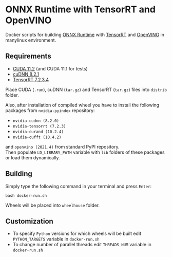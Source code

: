 # ONNX Runtime with TensorRT and OpenVINO

Docker scripts for building [ONNX Runtime](https://github.com/microsoft/onnxruntime) with [TensorRT](https://github.com/NVIDIA/TensorRT) and [OpenVINO](https://github.com/openvinotoolkit/openvino) in manylinux environment.

## Requirements

 - [CUDA 11.2](https://developer.nvidia.com/cuda-downloads) (and CUDA 11.1 for tests)
 - [cuDNN 8.2.1](https://developer.nvidia.com/cudnn-download-survey)
 - [TensorRT 7.2.3.4](https://developer.nvidia.com/nvidia-tensorrt-download)

Place CUDA (`.run`), cuDNN (`tar.gz`) and TensorRT (`tar.gz`) files into `distrib` folder.

Also, after installation of compiled wheel you have to install the following packages from `nvidia-pyindex` repository:
 - `nvidia-cudnn (8.2.0)`
 - `nvidia-tensorrt (7.2.3)`
 - `nvidia-curand (10.2.4)`
 - `nvidia-cufft (10.4.2)`

and `openvino (2021.4)` from standard PyPI repository.\
Then populate `LD_LIBRARY_PATH` variable with `lib` folders of these packages or load them dynamically.

## Building

Simply type the following command in your terminal and press `Enter`:
```
bash docker-run.sh
```

Wheels will be placed into `wheelhouse` folder.

## Customization

 - To specify `Python` versions for which wheels will be built edit `PYTHON_TARGETS` variable in `docker-run.sh`
 - To change number of parallel threads edit `THREADS_NUM` variable in `docker-run.sh`
